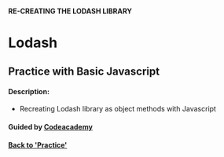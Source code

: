 #### RE-CREATING THE LODASH LIBRARY

# Lodash
## Practice with Basic Javascript

#### Description:
- Recreating Lodash library as object methods with Javascript

#### Guided by [Codeacademy](http://ssqt.co/mQfdNdy)
#### [Back to 'Practice'](https://github.com/soohyeok/Practice)
